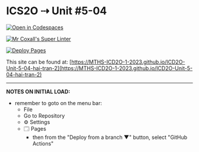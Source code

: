 # ICS2O ⇢ Unit #5-04

[![Open in Codespaces](https://classroom.github.com/assets/launch-codespace-7f7980b617ed060a017424585567c406b6ee15c891e84e1186181d67ecf80aa0.svg)](https://classroom.github.com/open-in-codespaces?assignment_repo_id=14937752)

[![Mr Coxall's Super Linter](https://github.com/MTHS-ICD2O-1-2023/ICD2O-Unit-5-04-hai-tran-2/workflows/Mr%20Coxall's%20Super%20Linter/badge.svg)](https://github.com/MTHS-ICD2O-1-2023/ICD2O-Unit-5-04-hai-tran-2/actions)

[![Deploy Pages](https://github.com/MTHS-ICD2O-1-2023/ICD2O-Unit-5-04-hai-tran-2/workflows/Deploy%20Pages/badge.svg)](https://github.com/MTHS-ICD2O-1-2023/ICD2O-Unit-5-04-hai-tran-2/actions)

This site can be found at: [https://MTHS-ICD2O-1-2023.github.io/ICD2O-Unit-5-04-hai-tran-2](https://MTHS-ICD2O-1-2023.github.io/ICD2O-Unit-5-04-hai-tran-2)

---

**NOTES ON INITIAL LOAD:**
- remember to goto on the menu bar:
  - File
  - Go to Repository
  - ⚙ Settings
  - 🗔 Pages
    - then from the "Deploy from a branch ▼" button, select "GitHub Actions"
